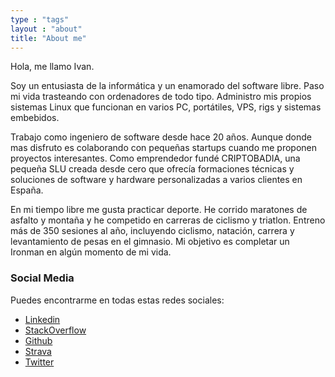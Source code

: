 ```yaml
---
type : "tags"
layout : "about"
title: "About me"
---
```


Hola, me llamo Ivan.

Soy un entusiasta de la informática y un enamorado del software libre. Paso mi vida trasteando con ordenadores de todo tipo. Administro mis propios sistemas Linux que funcionan en varios PC, portátiles, VPS, rigs y sistemas embebidos.

Trabajo como ingeniero de software desde hace 20 años. Aunque donde mas disfruto es colaborando con pequeñas startups cuando me proponen proyectos interesantes. Como emprendedor fundé CRIPTOBADIA, una pequeña SLU creada desde cero que ofrecía formaciones técnicas y soluciones de software y hardware personalizadas a varios clientes en España.

En mi tiempo libre me gusta practicar deporte. He corrido maratones de asfalto y montaña y he competido en carreras de ciclismo y triatlon. Entreno más de 350 sesiones al año, incluyendo ciclismo, natación, carrera y levantamiento de pesas en el gimnasio. Mi objetivo es completar un Ironman en algún momento de mi vida.

### Social Media

Puedes encontrarme en todas estas redes sociales:

- [Linkedin](https://www.linkedin.com/in/aicastell/)
- [StackOverflow](https://stackoverflow.com/users/5151792/aicastell)
- [Github](https://github.com/aicastell/)
- [Strava](https://www.strava.com/athletes/aicastell)
- [Twitter](https://twitter.com/aicastell)

